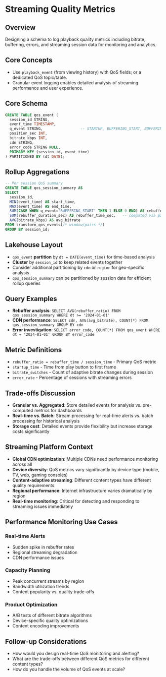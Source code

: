 # Streaming Quality Metrics

## Overview

Designing a schema to log playback quality metrics including bitrate, buffering, errors, and streaming session data for monitoring and analytics.

## Core Concepts

* Use `playback_event` (from viewing history) with QoS fields; or a dedicated QoS topic/table.
* Granular event logging enables detailed analysis of streaming performance and user experience.

## Core Schema

```sql
CREATE TABLE qos_event (
  session_id STRING,
  event_time TIMESTAMP,
  q_event STRING,                 -- STARTUP, BUFFERING_START, BUFFERING_END, BITRATE_CHANGE, ERROR
  position_sec INT,
  bitrate_kbps INT,
  cdn STRING,
  error_code STRING NULL,
  PRIMARY KEY (session_id, event_time)
) PARTITIONED BY (dt DATE);
```

## Rollup Aggregations

```sql
-- Per session QoS summary
CREATE TABLE qos_session_summary AS
SELECT
  session_id,
  MIN(event_time) AS start_time,
  MAX(event_time) AS end_time,
  SUM(CASE WHEN q_event='BUFFERING_START' THEN 1 ELSE 0 END) AS rebuffer_count,
  SUM(rebuffer_duration_sec) AS rebuffer_time_sec,   -- computed via pairing START/END
  AVG(bitrate_kbps) AS avg_bitrate
FROM transform_qos_events(/* window/pairs */)
GROUP BY session_id;
```

## Lakehouse Layout

* `qos_event` **partition** by `dt = DATE(event_time)` for time-based analysis
* **Cluster** by `session_id` to keep related events together
* Consider additional partitioning by `cdn` or `region` for geo-specific analysis
* `qos_session_summary` can be partitioned by session date for efficient rollup queries

## Query Examples

* **Rebuffer analysis**: `SELECT AVG(rebuffer_ratio) FROM qos_session_summary WHERE dt >= '2024-01-01'`
* **CDN performance**: `SELECT cdn, AVG(avg_bitrate), COUNT(*) FROM qos_session_summary GROUP BY cdn`
* **Error investigation**: `SELECT error_code, COUNT(*) FROM qos_event WHERE dt = '2024-01-01' GROUP BY error_code`

## Metric Definitions

* `rebuffer_ratio = rebuffer_time / session_time` - Primary QoS metric
* `startup_time` - Time from play button to first frame
* `bitrate_switches` - Count of adaptive bitrate changes during session
* `error_rate` - Percentage of sessions with streaming errors

## Trade-offs Discussion

* **Granular vs. Aggregated**: Store detailed events for analysis vs. pre-computed metrics for dashboards
* **Real-time vs. Batch**: Stream processing for real-time alerts vs. batch processing for historical analysis
* **Storage cost**: Detailed events provide flexibility but increase storage costs significantly

## Streaming Platform Context

* **Global CDN optimization**: Multiple CDNs need performance monitoring across all
* **Device diversity**: QoS metrics vary significantly by device type (mobile, TV, web, gaming consoles)
* **Content-adaptive streaming**: Different content types have different quality requirements
* **Regional performance**: Internet infrastructure varies dramatically by region
* **Real-time monitoring**: Critical for detecting and responding to streaming issues immediately

## Performance Monitoring Use Cases

### Real-time Alerts

* Sudden spike in rebuffer rates
* Regional streaming degradation
* CDN performance issues

### Capacity Planning

* Peak concurrent streams by region
* Bandwidth utilization trends
* Content popularity vs. quality trade-offs

### Product Optimization

* A/B tests of different bitrate algorithms
* Device-specific quality optimizations
* Content encoding improvements

## Follow-up Considerations

* How would you design real-time QoS monitoring and alerting?
* What are the trade-offs between different QoS metrics for different content types?
* How do you handle the volume of QoS events at scale?
